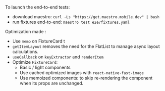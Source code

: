 To launch the end-to-end tests:
- download maestro: `curl -Ls "https://get.maestro.mobile.dev" | bash`
- run fixtures end-to-end: `maestro test e2e/fixtures.yaml`

Optimization made :
- Use `memo` on FixtureCard t
- `getItemLayout` removes the need for the FlatList to manage async layout calculations.
- `useCallback` on `keyExtractor` and `renderItem`
- Optimize `FixtureCard`:
    - Basic / light components
    - Use cached optimized images with `react-native-fast-image`
    - Use memoized components: to skip re-rendering the component when its props are unchanged.

